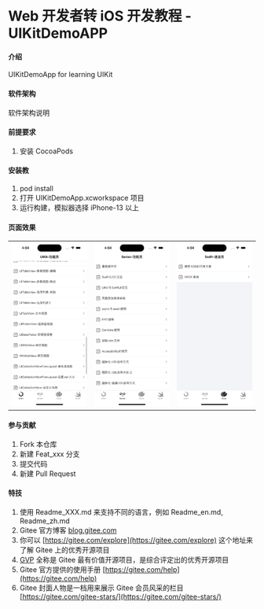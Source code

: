 # Web 开发者转 iOS 开发教程 - UIKitDemoAPP 

#### 介绍
UIKitDemoApp for learning UIKit


#### 软件架构
软件架构说明

#### 前提要求
1. 安装 CocoaPods

#### 安装教
1.  pod install
2.  打开 UIKitDemoApp.xcworkspace 项目
3.  运行构建，模拟器选择 iPhone-13 以上

#### 页面效果
<table style="width:100%;table-layout: fixed;">
    <tr>
        <td><img src="./Images/1@2x.png"></td>
        <td><img src="./Images/2@2x.png"></td>
        <td><img src="./Images/3@2x.png"></td>
    </tr>
</table>

#### 参与贡献

1.  Fork 本仓库
2.  新建 Feat_xxx 分支
3.  提交代码
4.  新建 Pull Request


#### 特技

1.  使用 Readme\_XXX.md 来支持不同的语言，例如 Readme\_en.md, Readme\_zh.md
2.  Gitee 官方博客 [blog.gitee.com](https://blog.gitee.com)
3.  你可以 [https://gitee.com/explore](https://gitee.com/explore) 这个地址来了解 Gitee 上的优秀开源项目
4.  [GVP](https://gitee.com/gvp) 全称是 Gitee 最有价值开源项目，是综合评定出的优秀开源项目
5.  Gitee 官方提供的使用手册 [https://gitee.com/help](https://gitee.com/help)
6.  Gitee 封面人物是一档用来展示 Gitee 会员风采的栏目 [https://gitee.com/gitee-stars/](https://gitee.com/gitee-stars/)
